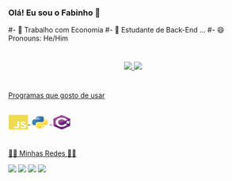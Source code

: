 ### Olá! Eu sou o Fabinho 👋


#- 🔭 Trabalho com Economia
#- 🌱 Estudante de Back-End ...
#- 😄 Pronouns: He/Him

#
  <div align="center">
  <a href="https://github.com/FabinhoMO">
  <img height="180em" src="https://github-readme-stats.vercel.app/api?username=FabinhoMO&show_icons=true&theme=chartreuse-dark&bg_color=DEG,808080,696969,4F4F4F,363636,1C1C1C,000000&include_all_commits=true&count_private=true"/>
  <img height="180em" src="https://github-readme-stats.vercel.app/api/top-langs/?username=FabinhoMO&layout=compact&langs_count=7&theme=dark&bg_color=DEG,808080,696969,4F4F4F,363636,1C1C1C,000000"/>
</div>

#
  
  Programas que gosto de usar
  
<div style="display: inline_block"><br>
  <img align="center" alt="Fabs-Js" height="30" width="40" src="https://raw.githubusercontent.com/devicons/devicon/master/icons/javascript/javascript-plain.svg">
  <img align="center" alt="Fabs-Python" height="30" width="40" src="https://raw.githubusercontent.com/devicons/devicon/master/icons/python/python-original.svg">
  <img align="center" alt="Fab-Csharp" height="30" width="40" src="https://raw.githubusercontent.com/devicons/devicon/master/icons/csharp/csharp-original.svg">
</div>

#
  
   💫💫 Minhas Redes 💫💫
  <div> 
  <a href="https://instagram.com/fabiomoura0" target="_blank"><img src="https://img.shields.io/badge/-Instagram-%23E4405F?style=for-the-badge&logo=instagram&logoColor=white" target="_blank"></a>
 <a href="https://discord.gg/" target="_blank"><img src="https://img.shields.io/badge/Discord-7289DA?style=for-the-badge&logo=discord&logoColor=white" target="_blank"></a> 
  <a href = "mailto:fabio.melofilho@gmail.com"><img src="https://img.shields.io/badge/-Gmail-%23333?style=for-the-badge&logo=gmail&logoColor=white" target="_blank"></a>
  <a href="https://www.linkedin.com/in/fabio-moura-3ab8a1b2/" target="_blank"><img src="https://img.shields.io/badge/-LinkedIn-%230077B5?style=for-the-badge&logo=linkedin&logoColor=white" target="_blank"></a> 
</div>
  
#
